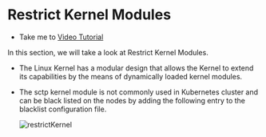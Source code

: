 # Restrict Kernel Modules

  - Take me to [Video Tutorial](https://kodekloud.com/topic/restrict-kernel-modules/)

In this section, we will take a look at Restrict Kernel Modules.

  - The Linux Kernel has a modular design that allows the Kernel to extend its capabilities by the means of dynamically loaded kernel modules.

  - The sctp kernel module is not commonly used in Kubernetes cluster and can be black listed on the nodes by adding the following entry to the blacklist configuration file.

      ![restrictKernel](../../images/restrictKernel.png)
